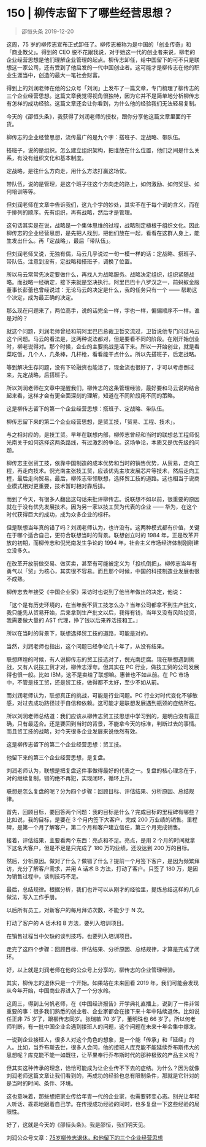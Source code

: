 # 150 | 柳传志留下了哪些经营思想？
> 邵恒头条
2019-12-20

这周，75 岁的柳传志宣布正式卸任了。柳传志被称为是中国的「创业传奇」和「商业教父」。得到的 CEO 脱不花跟我说，对于她这一代的创业者来说，柳老的企业经营思想是他们理解企业管理的起点。柳传志卸任，给中国留下的可不只是联想这一家公司，还有受到了他启发的一代中国创业者。这可能才是柳传志在他的职业生涯当中，创造的最大一笔社会财富。

得到上的刘润老师在他的公众号「刘润」上发布了一篇文章，专门梳理了柳传志的三个企业经营思想。这篇文章我觉得视角很独特，因为它并不是简单地分析柳传志有怎样的成功经验。这篇文章还会让你看到，为什么他的经验我们无法轻易复制。

今天的《邵恒头条》，我获得了刘润老师的授权，跟你分享他这篇文章里面的干货。

柳传志的企业经营思想，流传最广的是九个字：搭班子、定战略、带队伍。

搭班子，说的是组织。怎么建立组织架构，把谁放在什么位置，他们之间是什么关系，有没有组织文化和基本制度。

定战略，是往什么方向走，用什么方法打赢这场仗。

带队伍，说的是管理，是这个班子往这个方向走的路上，如何激励、如何奖惩、如何培训等等。

但刘润老师在文章中告诉我们，这九个字的妙处，其实不在于每个词的含义，而在于排列的顺序。先有组织，再有战略，然后才是管理。

这句话其实是在说，战略是一个集体思维的过程，战略制定植根于组织文化。因此柳传志的企业经营思想，是先把人找到，把他们放在一起，看看在这群人身上，能生发出什么。再「定战略」，最后「带队伍」。

但刘润老师又说，无独有偶，马云几乎说过一句一模一样的话：定战略、搭班子、带队伍。注意到没有，定战略和搭班子，调换了位置。

所以马云常常先决定要做什么，再找人为战略服务。战略决定组织，组织紧随战略。而战略一经确定，接下来就是坚决执行。阿里巴巴十八罗汉之一，前蚂蚁金服董事长彭蕾也曾经说过：无论马云的决定是什么，我的任务只有一个 —— 帮助这个决定，成为最正确的决定。

那么现在问题来了，两位高手，说的话完全一样，字也一样，偏偏顺序不一样。谁是对的？

就这个问题，刘润老师曾经和前阿里巴巴总裁卫哲交流过，卫哲说他专门问过马云这个问题。马云的看法是，这两种说法都对，但是要看不同的阶段。在刚开始创业时，柳老说得对。那个时候，企业的主要挑战是活下来。所以一开始创业，就是看菜吃饭，几个人，几条棒，几杆枪，看看能干点什么。所以先搭班子，后定战略。

等到解决生存问题，没有下轮融资也能活了，现金流也很好了，才可以考虑倒过来，先定战略，后搭班子。

所以刘润老师在文章中提醒我们，柳传志的这条管理经验，最好要和马云说的结合起来看，这样才会有更全面深刻的理解，知道在不同阶段用不同的策略。

这是柳传志留下的第一个企业经营思想：搭班子、定战略、带队伍。

柳传志留下来的第二个企业经营思想，是贸工技，「贸易、工程、技术」。

与之相对应的，是技工贸。早年在联想内部，柳传志曾经和当时的联想总工程师倪光南关于如何选择这两条路线，有过激烈的争论。这场争论，本质又是优先级的问题。

柳传志主张贸工技，依靠中国制造的成本优势和当时的销售优势，从贸易，走向工程，再走向技术。倪光南主张技工贸，应该优先主攻发展芯片等技术，然后走向工程，最后走向贸易。最后，柳传志带领联想，选择贸工技的道路。这也相当于说商业模式相对更重要，技术暂时相对靠后排。

而到了今天，有很多人翻出这句话来批评柳传志。说联想不如以前，很重要的原因就在于没有优先发展技术。因为另一家以技工贸为代表的企业 —— 华为，在这个时代获得巨大的成功，成为众多企业的标杆。

但是联想当年真的错了吗？刘润老师认为，也许没有。这两种模式都有价值，关键在于哪个适合自己，更符合联想当时的背景。联想创立时的 1984 年，正是改革开放的初期，而柳传志和倪光南发生争论的 1994 年，社会主义市场经济体制刚刚建立没多久。

在改革开放前做交易、做买卖，甚至有可能被定义为「投机倒把」。柳传志当年有勇气以「贸」为核心，其实很不容易。而且那个时候，中国的科技制造业发展也很不成熟。

柳传志去年接受《中国企业家》采访时也说到了他当年做出的决定，他说：

「这个是有历史环境的，在当年我不贸工技怎么办？当年公司都拿不到生产批文，我只能先从贸易开始，后来拿到生产批文以后，我得有钱，当年又没有风险投资，我需要做大量的 AST 代理，挣了钱以后来养活技和工。」

所以在当时的背景下，联想选择贸工技的道路，可能是对的。

当然，刘润老师也指出，这个问题已经争论几十年了，从没有结果。

联想辉煌的时候，有人说柳传志的贸工技选对了，倪光南迂腐。现在联想遇到挑战，又有人说技工贸才对，柳传志浮夸。但其实在 PC 行业，做技工贸的公司发展得也很一般。比如 IBM，这不是卖给了联想嘛。惠普也不如从前。在 PC 市场中，不管是技工贸，还是贸工技，做得都不太好，至少不如从前。

而刘润老师认为，联想真正的挑战，可能是行业问题。PC 行业对时代变化不够敏感，对过去成功路径过于自信和依赖。这可能才是联想发展遇到瓶颈的症结所在。

所以刘润老师总结道：我们应该从柳传志贸工技思想中学习到的，是明白没有最正确，只有最适合。还是要回到当时的背景，不能拿今天的标准，判断过去的事情。而且贸工技的战略，对今天很多企业发展来说依然有效。

这是柳传志留下的第二个企业经营思想：贸工技。

他留下来的第三个企业经营思想，是复盘。

刘润老师认为，联想是把复盘这件事做得最好的代表之一。复盘的核心理念在于，对的继续复制，错的绝不再犯，实现闭环，循环上升。

联想是怎么复盘的呢？分为四个步骤：回顾目标、评估结果、分析原因、总结规律。

首先，回顾目标，要回答两个问题：我的目标是什么？完成目标的里程碑有哪些？比如说，我的目标，是要在 3 个月内签下大客户，完成 200 万业绩的销售。里程碑，是第一个月了解客户，第二个月和客户建立信任，第三个月完成销售。

接着，评估结果，主要看两个东西：亮点和不足。亮点，是用 2 个月的时间就拿下这名大客户，但是不足是只完成了 180 万的业绩，还没达到 200 万的目标。

然后，分析原因。做对了什么？做错了什么？提前一个月签下客户，是因为频繁拜访，充分了解客户需求，并用 A 话术 B 方法，打动了客户。只签了 180 万，是因为销售过程中，谈判技巧不足。

最后，总结规律。根据分析，我们也许可以从刚才的经验里，提炼总结这样的几点做法，写入工作手册。

以后所有员工，对新客户的每月拜访次数，不能少于 N 次。

打动了客户的 A 话术和 B 方法，要列入培训项目。

在销售过程当中欠缺的谈判技巧，也要列入培训项目。

走完了这四个步骤：回顾目标、评估结果、分析原因、总结规律，才算是完成了闭环。

好，以上就是刘润老师在他的公众号上分享的，柳传志的企业管理经验。

其实，柳传志的退休只是一个开始。如果站在未来回看 2019 年，我们可能会发现从今年开始，中国商业界进入了一个分水岭。

这周三，得到上何帆老师，在《中国经济报告》开学典礼直播上，说到了一件非常重要的事：很多我们熟悉的创业者、企业家都会在接下来十年中陆续退休。比如说任正非 75 岁了，跟柳传志同岁。张瑞敏 70 岁了，董明珠也 66 岁了。所以何老师判断，有一批中国企业会遇到接班人的问题，这个问题在未来十年会集中爆发。

一说到企业接班人，很多人对这个角色的想象，是一个能「传承」和「延续」的人。比如，当乔布斯去世，很多人会问，他的接班人库克能不能延续乔布斯伟大的思想呢？库克能不能一如既往，让苹果奉行乔布斯时代的那种极致的产品主义呢？

但其实这种传承的理念，恰恰可能成为让企业传不下去的症结。为什么？因为就像刘润老师这篇文章让我们看到的，再成功的经验也总有限制条件，那就是它针对的是当时的时间、条件、环境。

这也意味着，那些想把家业传给年青一代的企业家，也需要转变心态。别光让年轻人听话、乖乖地跟着自己学。在传授成功经验的同时，也多复盘一下这些经验的局限性。

好了，这就是今天的《邵恒头条》。我是邵恒，我们明天见。

刘润公众号文章：[75岁柳传志退休，和他留下的三个企业经营思想](https://mp.weixin.qq.com/s/LZNH8cfIsjfLON5DxmwhmA)

